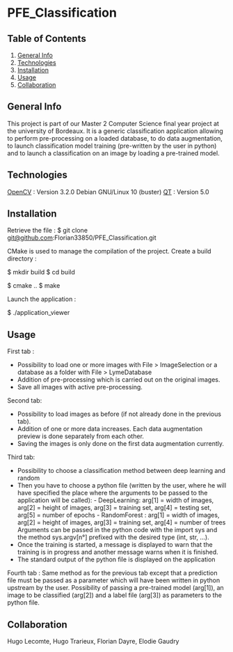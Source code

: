 # PFE_Classification

## Table of Contents

1. [General Info](#general-info)
2. [Technologies](#technologies)
3. [Installation](#installation)
4. [Usage](#usage)
5. [Collaboration](#collaboration)

## General Info

This project is part of our Master 2 Computer Science final year project at the university of Bordeaux. It is a generic classification application allowing to perform pre-processing on a loaded database, to do data augmentation, to launch classification model training (pre-written by the user in python) and to launch a classification on an image by loading a pre-trained model.

## Technologies

[OpenCV](https://gist.github.com/umardx/dfce1dc74d925629a9eb8ad409740b47) : Version 3.2.0
Debian GNU/Linux 10 (buster)
[QT](https://www.qt.io/download) : Version 5.0
## Installation

Retrieve the file :
$ git clone git@github.com:Florian33850/PFE_Classification.git

CMake is used to manage the compilation of the project.
Create a build directory :

$ mkdir build
$ cd build

$ cmake ..
$ make

Launch the application :

$ ./application_viewer

## Usage

First tab : 
- Possibility to load one or more images with File > ImageSelection or a database as a folder with File > LymeDatabase
- Addition of pre-processing which is carried out on the original images.
- Save all images with active pre-processing.

Second tab:
- Possibility to load images as before (if not already done in the previous tab).
- Addition of one or more data increases. Each data augmentation preview is done separately from each other.
- Saving the images is only done on the first data augmentation currently.

Third tab:
- Possibility to choose a classification method between deep learning and random
- Then you have to choose a python file (written by the user, where he will have specified the place where the arguments to be passed to the application will be called): 
       - DeepLearning: arg[1] = width of images, arg[2] = height of images, arg[3] = training set, arg[4] = testing set, arg[5] = number of epochs
       - RandomForest : arg[1] = width of images, arg[2] = height of images, arg[3] = training set, arg[4] = number of trees
Arguments can be passed in the python code with the import sys and the method sys.argv[n°] prefixed with the desired type (int, str, ...).
- Once the training is started, a message is displayed to warn that the training is in progress and another message warns when it is finished.
- The standard output of the python file is displayed on the application

Fourth tab :
Same method as for the previous tab except that a prediction file must be passed as a parameter which will have been written in python upstream by the user. Possibility of passing a pre-trained model (arg[1]), an image to be classified (arg[2]) and a label file (arg[3]) as parameters to the python file.

## Collaboration

Hugo Lecomte, Hugo Trarieux, Florian Dayre, Elodie Gaudry
